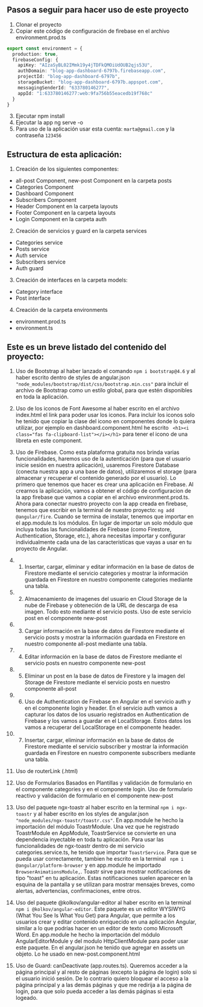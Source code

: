 ## Pasos a seguir para hacer uso de este proyecto

1. Clonar el proyecto
2. Copiar este código de configuración de firebase en el archivo environment.prod.ts
```typescript
export const environment = {
  production: true,
  firebaseConfig: {
    apiKey: "AIzaSyBL02IMmk19y4jTDFkQMOiUdOUB2qjs53U",
    authDomain: "blog-app-dashboard-6797b.firebaseapp.com",
    projectId: "blog-app-dashboard-6797b",
    storageBucket: "blog-app-dashboard-6797b.appspot.com",
    messagingSenderId: "633780146277",
    appId: "1:633780146277:web:9fa756b55eacedb19f768c"
  }
}
```
3. Ejecutar npm install
4. Ejecutar la app ng serve -o
5. Para uso de la aplicación usar esta cuenta: `marta@gmail.com` y la contraseña `123456`

## Estructura de esta aplicación:

1. Creación de los siguientes componentes:


- all-post Component, new-post Component en la carpeta posts
- Categories Component
- Dashboard Component
- Subscribers Component
- Header Component en la carpeta layouts
- Footer Component en la carpeta layouts
- Login Component en la carpeta auth

2. Creación de servicios y guard en la carpeta services
- Categories service 
- Posts service
- Auth service
- Subscribers service
- Auth guard

3. Creación de interfaces en la carpeta models:
- Category interface
- Post interface

4. Creación de la carpeta environments
- environment.prod.ts
- environment.ts


## Este es un breve listado del contenido del proyecto:

1. Uso de Bootstrap al haber lanzado el comando `npm i bootstrap@4.6` y al haber escrito dentro de styles de  angular.json `"node_modules/bootstrap/dist/css/bootstrap.min.css"` para incluir el archivo de Bootstrap como un estilo global, para que estén disponibles en toda la aplicación.

2. Uso de los iconos de Font Awesome al haber escrito en el archivo index.html el link para poder usar los iconos. Para incluir los iconos solo he tenido que copiar la clase del icono en componentes donde lo quiera utilizar, por ejemplo en dashboard.component.html he escrito ` <h1><i class="fas fa-clipboard-list"></i></h1>` para tener el icono de una libreta en este component.

3. Uso de Firebase. Como esta plataforma gratuita nos brinda varias funcionalidades, haremos uso de la autenticación (para que el usuario inicie sesión en nuestra aplicación), usaremos Firestore Database (conecta nuestra app a una base de datos), utilizaremos el storage (para almacenar y recuperar el contenido generado por el usuario).  Lo primero que tenemos que hacer es crear una aplicación en Firebase. Al crearnos la aplicación, vamos a obtener el código de configuracion de la app firebase que vamos a copiar en el archivo environment.prod.ts. Ahora para conectar nuestro proyecto con la app creada en firebase, tenemos que escribir en la terminal de nuestro proyecto: `ng add @angular/fire`. Cuando se termina de instalar, tenemos que importar en el app.module.ts los módulos. En lugar de importar un solo módulo que incluya todas las funcionalidades de Firebase (como Firestore, Authentication, Storage, etc.), ahora necesitas importar y configurar individualmente cada una de las características que vayas a usar en tu proyecto de Angular.

3. 1. Insertar, cargar, eliminar y editar  información en la base de datos de  Firestore mediante el  servicio categories y mostrar la información guardada en Firestore en nuestro componente categories mediante una tabla.

3. 2. Almacenamiento de imagenes del usuario en Cloud Storage de la nube de Firebase y  obteneción de  la URL de descarga de esa imagen. Todo esto mediante el servicio posts. Uso de este servicio post en el componente new-post

3. 3. Cargar  información en la base de datos de  Firestore mediante el  servicio posts y mostrar la información guardada en Firestore en nuestro componente all-post mediante una tabla.

3. 4. Editar  información en la base de datos de  Firestore mediante el  servicio posts en nuestro componente new-post

3. 5. Eliminar un post  en la base de datos de  Firestore y la imagen del Storage de Firestore mediante el  servicio posts en nuestro componente all-post

3. 6. Uso de Authentication de Firebase en Angular en el servicio auth y en el componente login y header. En el servicio auth vamos a capturar los datos de los usuario registrados en Authentication de  Firebase y los vamos a guardar en el LocalStorage. Estos datos los vamos a recuperar del LocalStorage en el componente header.

3. 7. Insertar, cargar, eliminar   información en la base de datos de  Firestore mediante el  servicio subscriber y mostrar la información guardada en Firestore en nuestro componente subscribers mediante una tabla.

4. Uso de routerLink  (.html)

5. Uso de Formularios Basados en Plantillas y validación de  formulario en el componente categories y en el componente login. Uso de formulario reactivo y validación de formulario en el componente new-post

6. Uso del  paquete ngx-toastr al haber escrito en la terminal  `npm i ngx-toastr` y al haber escrito en los styles de angular.json `"node_modules/ngx-toastr/toastr.css"`. En app.module he hecho la importación del módulo ToastrModule.  Una vez que he registrado ToastrModule en AppModule, ToastrService se convierte en una dependencia inyectable en toda tu aplicación. Para usar las funcionalidades de ngx-toastr dentro de mi servicio categories.service.ts, he tenido que importar `ToastrService`. Para que se pueda usar correctamente, tambien he escrito en la terminal ` npm i @angular/platform-browser` y en app.module he importado ` BrowserAnimationsModule,`. Toastr sirve para mostrar notificaciones de tipo "toast" en tu aplicación. Estas notificaciones suelen aparecer en la esquina de la pantalla y se utilizan para mostrar mensajes breves, como alertas, advertencias, confirmaciones, entre otros.

7. Uso del  paquete @kolkov/angular-editor al haber escrito en la terminal  `npm i @kolkov/angular-editor`. Este paquete es un editor WYSIWYG (What You See Is What You Get) para Angular, que permite a los usuarios crear y editar contenido enriquecido en una aplicación Angular, similar a lo que podrías hacer en un editor de texto como Microsoft Word. En app.module he hecho la importación del módulo AngularEditorModule y del modulo HttpClientModule para poder usar este paquete. En el angular.json he tenido que agregar en assets un objeto. Lo he usado en new-post.component.html




8. Uso de Guard:  canDeactivate (app.routes.ts). Queremos acceder a la página principal y al resto de páginas (excepto la página de login) solo si el usuario inició sesión. De lo contrario quiero bloquear el acceso a la página principal y a las demás páginas y que me redirija a la página de login, para que solo pueda acceder a las demás páginas si esta logeado.
